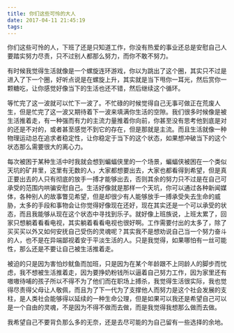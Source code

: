 ```yaml
---
title: 你们这些可怜的大人
date: 2017-04-11 21:45:19
tags:
---
```

你们这些可怜的人，下班了还是只知道工作，你没有热爱的事业还总是安慰自己人要踏实努力尽责，只不过别人都那么努力，而你不敢不努力。

有时候我觉得生活就像是一个螺旋连环游戏，你以为跳出了这个圈，其实只不过是进入了下一个圈，好听点说是在螺旋上升，其实就是当下甩你一耳光，然后赏你一颗糖吃，让你感觉好像当下的生活也还不错，然后继续这个循环。

等忙完了这一波就可以忙下一波了。不忙碌的时候觉得自己无事可做正在荒废人生，但是忙完了这一波又期待着下一波来填满你生活的空隙。我们很多时候像是被生活推着走，有一种强而有力的主流力量推着你向前，你甚至没有思考他到底是对的还是不对的，或者甚至感觉不到它的存在，但是那就是主流。而且生活就像一种物理运动总在追求者稳定性，让你稳定于当下的这个状态，如果想冲破当下的这个状态那么需要很大的离心力。

每次被困于某种生活中时我就会想到蝙蝠侠里的一个场景，蝙蝠侠被困在一个类似天坑的矿井里，这里有无数的人，大家都想要出去，大家也都看得到希望，但是真正要出去的人只有彻底的放手一搏才能够出去，否则其余的努力只不过是在自己可承受的范围内哄骗安慰自己。生活好像就是那样一个天坑，你可以通过各种新闻媒体，各种别人的故事瞥见希望，但是却很少有人能够放手一搏承受失去生命的威胁，太多的手段和事物会让你觉得好像现在还好，现在其实还是一个可以承受的状态，而且我能够从现在这个状态中寻找到乐子。就好像上班族说，上班太累了，回家只想躺着看看电视，其实躺着看看电视也很好啊。工作需要付出的太多了，除了买买买以外又如何安抚自己受伤的灵魂呢？其实我不是想劝说自己当一个努力奋斗的人，也不是在异端鄙视着安于平淡生活的人。只是我觉得，如果哪怕有一丝可能性，那么还是不要让自己被生活推着走。

被迫的只是因为害怕炒鱿鱼而加班，只是因为在某个年龄跟不上同龄人的脚步而忧虑，我不想被生活推着走，因为要挣奶粉钱所以逼着自己努力工作，因为家里还有嗷嗷待哺的孩子所以不得不为了他们而在职场上搏杀，我觉得生活很实际，我也觉得尽责得父母让人敬佩，而且为了下一代为了支撑他人而努力是这个社会发展的支柱，是人类社会能够得以延续的一种生命公理，但是如果可以我还是希望自己可以是一个自由的灵魂，不是因为不得不做而去做，而是我觉得我想那么做而去做。

我希望自己不要背负那么多的无奈，还是去尽可能的为自己留有一些选择的余地。
